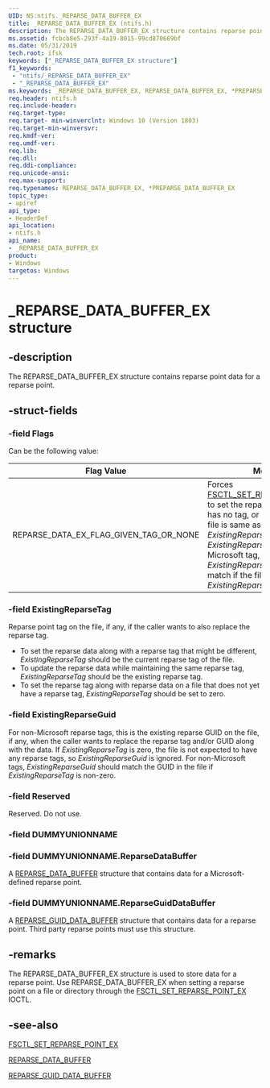 ```yaml
---
UID: NS:ntifs._REPARSE_DATA_BUFFER_EX
title: _REPARSE_DATA_BUFFER_EX (ntifs.h)
description: The REPARSE_DATA_BUFFER_EX structure contains reparse point data for a reparse point.
ms.assetid: fcbcb8e5-293f-4a19-8015-99cd870669bf
ms.date: 05/31/2019
tech.root: ifsk
keywords: ["_REPARSE_DATA_BUFFER_EX structure"]
f1_keywords:
 - "ntifs/_REPARSE_DATA_BUFFER_EX"
 - "_REPARSE_DATA_BUFFER_EX"
ms.keywords: _REPARSE_DATA_BUFFER_EX, REPARSE_DATA_BUFFER_EX, *PREPARSE_DATA_BUFFER_EX, REPARSE_DATA_BUFFER
req.header: ntifs.h
req.include-header:
req.target-type:
req.target- min-winverclnt: Windows 10 (Version 1803)
req.target-min-winversvr:
req.kmdf-ver:
req.umdf-ver:
req.lib:
req.dll:
req.ddi-compliance:
req.unicode-ansi:
req.max-support:
req.typenames: REPARSE_DATA_BUFFER_EX, *PREPARSE_DATA_BUFFER_EX
topic_type: 
- apiref
api_type: 
- HeaderDef
api_location: 
- ntifs.h
api_name: 
- _REPARSE_DATA_BUFFER_EX
product:
- Windows
targetos: Windows
---
```


# _REPARSE_DATA_BUFFER_EX structure

## -description

The REPARSE_DATA_BUFFER_EX structure contains reparse point data for a reparse point.

## -struct-fields

### -field Flags

Can be the following value:

| Flag Value | Meaning |
| ---------- | ------- |
| REPARSE_DATA_EX_FLAG_GIVEN_TAG_OR_NONE | Forces [FSCTL_SET_REPARSE_POINT_EX](https://docs.microsoft.com/windows-hardware/drivers/ifs/fsctl-set-reparse-point_ex) to set the reparse tag if the file has no tag, or if the tag on the file is same as the one in *ExistingReparseTag*. NOTE: If *ExistingReparseTag* is not a Microsoft tag, then *ExistingReparseGuid* should match if the file already has the *ExistingReparseTag.* |

### -field ExistingReparseTag

Reparse point tag on the file, if any, if the caller wants to also replace the reparse tag.

* To set the reparse data along with a reparse tag that might be different, *ExistingReparseTag* should be the current reparse tag of the file.
* To update the reparse data while maintaining the same reparse tag, *ExistingReparseTag* should be the existing reparse tag.
* To set the reparse tag along with reparse data on a file that does not yet have a reparse tag, *ExistingReparseTag* should be set to zero.

### -field ExistingReparseGuid

For non-Microsoft reparse tags, this is the existing reparse GUID on the file, if any, when the caller wants to replace the reparse tag and/or GUID along with the data. If *ExistingReparseTag* is zero, the file is not expected to have any reparse tags, so *ExistingReparseGuid* is ignored. For non-Microsoft tags, *ExistingReparseGuid* should match the GUID in the file if *ExistingReparseTag* is non-zero.

### -field Reserved

Reserved. Do not use.

### -field DUMMYUNIONNAME

### -field DUMMYUNIONNAME.ReparseDataBuffer

A [REPARSE_DATA_BUFFER](ns-ntifs-_reparse_data_buffer.md) structure that contains data for a Microsoft-defined reparse point.

### -field DUMMYUNIONNAME.ReparseGuidDataBuffer

A [REPARSE_GUID_DATA_BUFFER](ns-ntifs-_reparse_guid_data_buffer.md) structure that contains data for a reparse point. Third party reparse points must use this structure.

## -remarks

The REPARSE_DATA_BUFFER_EX structure is used to store data for a reparse point. Use REPARSE_DATA_BUFFER_EX when setting a reparse point on a file or directory through the [FSCTL_SET_REPARSE_POINT_EX](https://docs.microsoft.com/windows-hardware/drivers/ifs/fsctl-set-reparse-point_ex) IOCTL.

## -see-also

[FSCTL_SET_REPARSE_POINT_EX](https://docs.microsoft.com/windows-hardware/drivers/ifs/fsctl-set-reparse-point_ex)

[REPARSE_DATA_BUFFER](ns-ntifs-_reparse_data_buffer.md)

[REPARSE_GUID_DATA_BUFFER](ns-ntifs-_reparse_guid_data_buffer.md)

